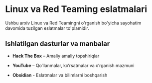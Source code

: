 # Linux va Red Teaming eslatmalari

Ushbu arxiv Linux va Red Teamingni o'rganish bo'yicha sayohatim davomida tuzilgan eslatmalar to'plamidir.

## Ishlatilgan dasturlar va manbalar

- **Hack The Box** – Amaliy amaliy topshiriqlar

- **YouTube** – Qo‘llanmalar, ko‘rsatmalar va o‘rganish mazmuni

- **Obsidian** - Eslatmalar va bilimlarni boshqarish